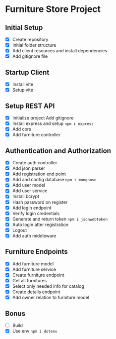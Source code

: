 # Furniture Store Project

## Initial Setup
- [x] Create repository
- [x] Initial folder structure
- [x] Add client resources and install dependencies 
- [x] Add gitignore file

## Startup Client
- [x] Install vite
- [x] Setup vite

## Setup REST API
- [x] Initialize project Add gitignore
- [x] Install express and setup `npm i express`
- [x] Add cors
- [x] Add furniture controller

## Authentication and Authorization
- [x] Create auth controller
- [x] Add json parser   
- [x] Add registration end point
- [x] Add and config database `npm i mongoose`
- [x] Add user model
- [x] Add user service
- [x] Install bcrypt
- [x] Hash password on register
- [x] Add login endpoint
- [x] Verify login credentials
- [x] Generate and return token `npm i jsonwebtoken`
- [x] Auto login after registration
- [x] Logout
- [x] Add auth middleware

## Furniture Endpoints
- [x] Add furniture model
- [x] Add furniture service
- [x] Create furniture endpoint
- [x] Get all furnitures
- [x] Select only needed info for catalog
- [x] Create details endpoint
- [x] Add owner relation to furniture model

## Bonus
- [ ] Build
- [x] Use env `npm i dotenv`